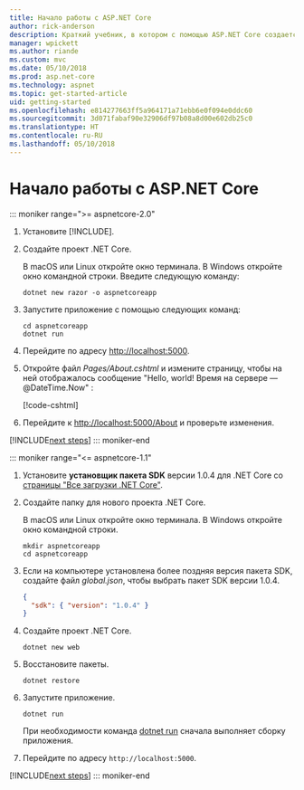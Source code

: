 ```yaml
---
title: Начало работы с ASP.NET Core
author: rick-anderson
description: Краткий учебник, в котором с помощью ASP.NET Core создается и запускается простое приложение Hello World.
manager: wpickett
ms.author: riande
ms.custom: mvc
ms.date: 05/10/2018
ms.prod: asp.net-core
ms.technology: aspnet
ms.topic: get-started-article
uid: getting-started
ms.openlocfilehash: e814277663ff5a964171a71ebb6e0f094e0ddc60
ms.sourcegitcommit: 3d071fabaf90e32906df97b08a8d00e602db25c0
ms.translationtype: HT
ms.contentlocale: ru-RU
ms.lasthandoff: 05/10/2018
---
```

# <a name="get-started-with-aspnet-core"></a>Начало работы с ASP.NET Core

::: moniker range=">= aspnetcore-2.0"

1. Установите [!INCLUDE[](~/includes/net-core-sdk-download-link.md)].

2. Создайте проект .NET Core.

   В macOS или Linux откройте окно терминала. В Windows откройте окно командной строки. Введите следующую команду:

    ```terminal
    dotnet new razor -o aspnetcoreapp
    ```

3. Запустите приложение с помощью следующих команд:

    ```terminal
    cd aspnetcoreapp
    dotnet run
    ```

4. Перейдите по адресу [http://localhost:5000](http://localhost:5000).

5. Откройте файл *Pages/About.cshtml* и измените страницу, чтобы на ней отображалось сообщение "Hello, world! Время на сервере — @DateTime.Now" :

    [!code-cshtml[](getting-started/sample/getting-started/about.cshtml?highlight=9&range=1-9)]

6. Перейдите к [http://localhost:5000/About](http://localhost:5000/About) и проверьте изменения.

[!INCLUDE[next steps](~/includes/getting-started/next-steps.md)]
::: moniker-end

::: moniker range="<= aspnetcore-1.1"

1. Установите **установщик пакета SDK** версии 1.0.4 для .NET Core со [страницы "Все загрузки .NET Core"](https://www.microsoft.com/net/download/all).

2. Создайте папку для нового проекта .NET Core.

   В macOS или Linux откройте окно терминала. В Windows откройте окно командной строки.

   ```terminal
   mkdir aspnetcoreapp
   cd aspnetcoreapp
   ```

3. Если на компьютере установлена более поздняя версия пакета SDK, создайте файл *global.json*, чтобы выбрать пакет SDK версии 1.0.4.

   ```json
   {
     "sdk": { "version": "1.0.4" }
   }
   ```

4. Создайте проект .NET Core.

   ```terminal
   dotnet new web
   ```

5. Восстановите пакеты.

    ```terminal
    dotnet restore
    ```

6. Запустите приложение.

   ```terminal
   dotnet run
   ```

   При необходимости команда [dotnet run](/dotnet/core/tools/dotnet-run) сначала выполняет сборку приложения.

7. Перейдите по адресу `http://localhost:5000`.

[!INCLUDE[next steps](~/includes/getting-started/next-steps.md)]
::: moniker-end